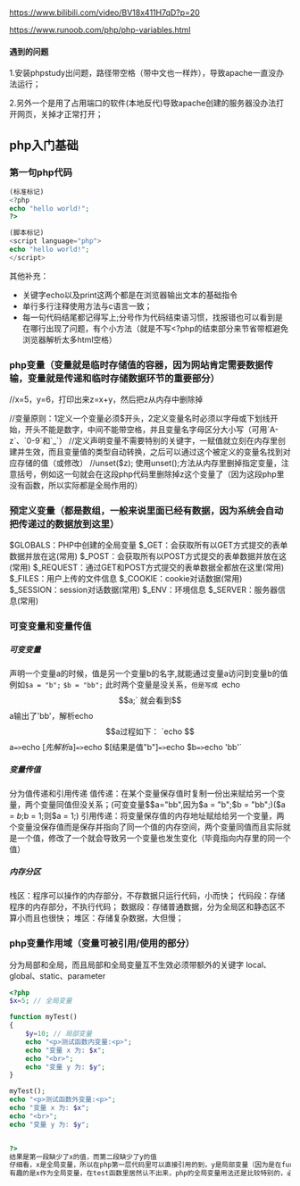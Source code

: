 ### 
https://www.bilibili.com/video/BV18x411H7qD?p=20

https://www.runoob.com/php/php-variables.html
#### 遇到的问题
1.安装phpstudy出问题，路径带空格（带中文也一样炸），导致apache一直没办法运行；

2.另外一个是用了占用端口的软件(本地反代)导致apache创建的服务器没办法打开网页，关掉才正常打开；

## php入门基础
### 第一句php代码
```php
(标准标记)
<?php
echo "hello world!";
?>
```
```php
(脚本标记)
<script language="php">
echo "hello world!";
</script>
```
其他补充：
- 关键字echo以及print这两个都是在浏览器输出文本的基础指令
- 单行多行注释使用方法与c语言一致；
- 每一句代码结尾都记得写上;分号作为代码结束语习惯，找报错也可以看到是在哪行出现了问题，有个小方法（就是不写<?php的结束部分来节省带框避免浏览器解析太多html空格）

### php变量（变量就是临时存储值的容器，因为网站肯定需要数据传输，变量就是传递和临时存储数据环节的重要部分）
<?php
$x=5;
$y=6;
$z=$x+$y;
echo $z;
unset($z);
?>//x=5，y=6，打印出来z=x+y，然后把z从内存中删除掉

//变量原则：1定义一个变量必须$开头，2定义变量名时必须以字母或下划线开始，开头不能是数字，中间不能带空格，并且变量名字母区分大小写（可用`A-z`、`0-9`和`_`）
//定义声明变量不需要特别的关键字，一赋值就立刻在内存里创建并生效，而且变量值的类型自动转换，之后可以通过这个被定义的变量名找到对应存储的值（或修改）
//unset($z);   使用unset();方法从内存里删掉指定变量，注意括号，例如这一句就会在这段php代码里删除掉z这个变量了（因为这段php里没有函数，所以实际都是全局作用的）

### 预定义变量（都是数组，一般来说里面已经有数据，因为系统会自动把传递过的数据放到这里）
$GLOBALS：PHP中创建的全局变量
$_GET：会获取所有以GET方式提交的表单数据并放在这(常用)
$_POST：会获取所有以POST方式提交的表单数据并放在这(常用)
$_REQUEST：通过GET和POST方式提交的表单数据全都放在这里(常用)
$_FILES：用户上传的文件信息
$_COOKIE：cookie对话数据(常用)
$_SESSION：session对话数据(常用)
$_ENV：环境信息
$_SERVER：服务器信息(常用)

### 可变变量和变量传值
##### 可变变量
声明一个变量a的时候，值是另一个变量b的名字,就能通过变量a访问到变量b的值
例如`$a = "b";` `$b = "bb";` 此时两个变量是没关系，`但是写成 `echo $$a;` 就会看到$$a输出了'bb'，解析echo $$a过程如下：
`echo $$a`=>`echo $[先解析$a]`=>`echo $[结果是值"b"]`=>`echo $b`=>`echo 'bb'`

##### 变量传值
分为值传递和引用传递
值传递：在某个变量保存值时复制一份出来赋给另一个变量，两个变量同值但没关系；(可变变量$$a="bb",因为$a = "b";$b = "bb";)($a = $b;$b = 1;则$a = 1;)
引用传递：将变量保存值的内存地址赋给给另一个变量，两个变量没保存值而是保存并指向了同一个值的内存空间，两个变量同值而且实际就是一个值，修改了一个就会导致另一个变量也发生变化（毕竟指向内存里的同一个值）


##### 内存分区
栈区：程序可以操作的内存部分，不存数据只运行代码，小而快；
代码段：存储程序的内存部分，不执行代码；
数据段：存储普通数据，分为全局区和静态区不算小而且也很快；
堆区：存储复杂数据，大但慢；





### php变量作用域（变量可被引用/使用的部分）
分为局部和全局，而且局部和全局变量互不生效必须带额外的关键字
local、global、static、parameter
```php
<?php
$x=5; // 全局变量

function myTest()
{
    $y=10; // 局部变量
    echo "<p>测试函数内变量:<p>";
    echo "变量 x 为: $x";
    echo "<br>";
    echo "变量 y 为: $y";
} 

myTest();
echo "<p>测试函数外变量:<p>";
echo "变量 x 为: $x";
echo "<br>";
echo "变量 y 为: $y";


?>
结果是第一段缺少了x的值，而第二段缺少了y的值
仔细看，x是全局变量，所以在php第一层代码里可以直接引用的到，y是局部变量（因为是在function myTest里创建的），因此在php第一层代码里找不到；
有趣的是x作为全局变量，在test函数里居然认不出来，php的全局变量用法还是比较特别的，必须得价格
```




